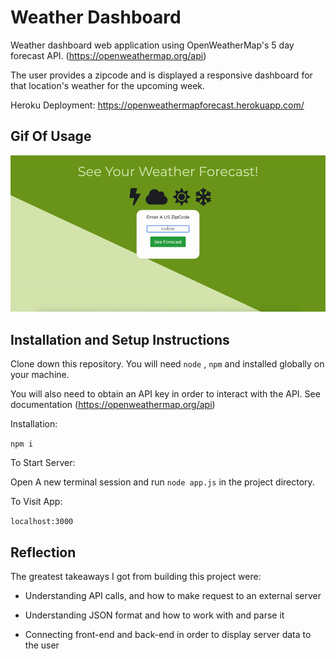 # Weather Dashboard
Weather dashboard web application using OpenWeatherMap's 5 day forecast API. (https://openweathermap.org/api)

The user provides a zipcode and is displayed a responsive dashboard for that location's weather for the upcoming week.

Heroku Deployment: https://openweathermapforecast.herokuapp.com/

## Gif Of Usage

<img src = "weather.gif">

## Installation and Setup Instructions

Clone down this repository. You will need `node` , `npm` and installed globally on your machine.  

You will also need to obtain an API key in order to interact with the API. See documentation (https://openweathermap.org/api)

Installation:

`npm i`

To Start Server:

Open A new terminal session and run `node app.js` in the project directory.

To Visit App:

`localhost:3000`

## Reflection

The greatest takeaways I got from building this project were:

- Understanding API calls, and how to make request to an external server

- Understanding JSON format and how to work with and parse it

- Connecting front-end and back-end in order to display server data to the user 
